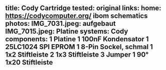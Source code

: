 title: Cody Cartridge
tested: original
links:
    home: https://codycomputer.org/
    ibom
    schematics
photos:
    IMG_7031.jpeg: aufgebaut
    IMG_7015.jpeg: Platine
systems:
    Cody
components:
    1 Platine
    1 100nF Kondensator
    1 25LC1024 SPI EPROM
    1 8-Pin Sockel, schmal
    1 1x2 Stiftleiste
    2 1x3 Stiftleiste
    3 Jumper
    1 90° 1x20 Stiftleiste
--- 
